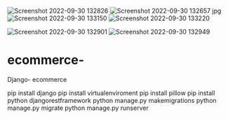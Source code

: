 ![Screenshot 2022-09-30 132826](https://user-images.githubusercontent.com/93247039/193228287-cf4b821e-c3af-4988-8765-6ba23e919e6c.jpg)
![Screenshot 2022-09-30 132657 jpg](https://user-images.githubusercontent.com/93247039/193228027-dd99c08e-9ad0-449a-b740-d4b130c4228c.png)
![Screenshot 2022-09-30 133150](https://user-images.githubusercontent.com/93247039/193222077-ff007dec-24e8-423b-837c-484b99b114cc.jpg)
![Screenshot 2022-09-30 133220](https://user-images.githubusercontent.com/93247039/193222082-8c15e719-f9f5-4c9f-8617-d48c3d84a368.jpg)

![Screenshot 2022-09-30 132901](https://user-images.githubusercontent.com/93247039/193221598-3f64579e-a0b4-4406-924b-4710c0b0bb76.jpg)
![Screenshot 2022-09-30 132949](https://user-images.githubusercontent.com/93247039/193221600-26277117-9e46-4622-9888-d0a05def5042.jpg)

# ecommerce-
Django- ecommerce

pip install django
pip install virtualenviroment 
pip install pillow
pip install python djangorestframework
python manage.py makemigrations
python manage.py migrate
python manage.py runserver
